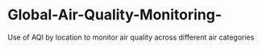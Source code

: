 # Global-Air-Quality-Monitoring-
Use of AQI by location to monitor air quality across different air categories
